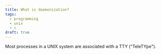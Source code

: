 ```yaml
---
title: What is daemonization?
tags:
  - programming
  - unix
  - c
draft: true
---
```


Most processes in a UNIX system are associated with a TTY ("TeleTYpe").
